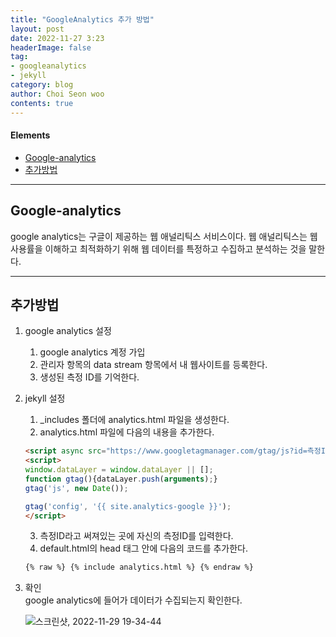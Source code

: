 ```yaml
---
title: "GoogleAnalytics 추가 방법"
layout: post
date: 2022-11-27 3:23
headerImage: false
tag:
- googleanalytics
- jekyll
category: blog
author: Choi Seon woo
contents: true
---
```


#### Elements
- [Google-analytics](#google-analytics)
- [추가방법](#추가방법)

---

## Google-analytics

google analytics는 구글이 제공하는 웹 애널리틱스 서비스이다.
웹 애널리틱스는 웹 사용률을 이해하고 최적화하기 위해 웹 데이터를 특정하고 수집하고 분석하는 것을 말한다.

---

## 추가방법
1. google analytics 설정
    1. google analytics 계정 가입
    2. 관리자 항목의 data stream 항목에서 내 웹사이트를 등록한다.
    3. 생성된 측정 ID를 기억한다.

2. jekyll 설정
    1. _includes 폴더에 analytics.html 파일을 생성한다.
    2. analytics.html 파일에 다음의 내용을 추가한다.

    ```html
    <script async src="https://www.googletagmanager.com/gtag/js?id=측정ID"></script>
    <script>
    window.dataLayer = window.dataLayer || [];
    function gtag(){dataLayer.push(arguments);}
    gtag('js', new Date());

    gtag('config', '{{ site.analytics-google }}');
    </script>
    ``` 

    3. 측정ID라고 써져있는 곳에 자신의 측정ID를 입력한다.
    4. default.html의 head 태그 안에 다음의 코드를 추가한다.
    
    ```html
    {% raw %} {% include analytics.html %} {% endraw %}
    ```

3. 확인  
    google analytics에 들어가 데이터가 수집되는지 확인한다.

    ![스크린샷, 2022-11-29 19-34-44](https://user-images.githubusercontent.com/105338988/204507510-999f96f9-34b8-4ffc-bd96-2a4adcb574ed.png)
